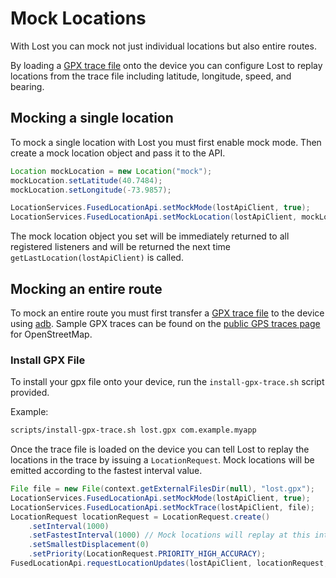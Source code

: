 # Mock Locations

With Lost you can mock not just individual locations but also entire routes.

By loading a [GPX trace file](http://www.topografix.com/gpx.asp) onto the device you can configure Lost to replay locations from the trace file including latitude, longitude, speed, and bearing.

## Mocking a single location
To mock a single location with Lost you must first enable mock mode. Then create a mock location object and pass it to the API.

```java
Location mockLocation = new Location("mock");
mockLocation.setLatitude(40.7484);
mockLocation.setLongitude(-73.9857);

LocationServices.FusedLocationApi.setMockMode(lostApiClient, true);
LocationServices.FusedLocationApi.setMockLocation(lostApiClient, mockLocation);
```

The mock location object you set will be immediately returned to all registered listeners and will be returned the next time `getLastLocation(lostApiClient)` is called.

## Mocking an entire route
To mock an entire route you must first transfer a [GPX trace file](http://www.topografix.com/gpx.asp) to the device using [adb](http://developer.android.com/tools/help/adb.html). Sample GPX traces can be found on the [public GPS traces page](http://www.openstreetmap.org/traces) for OpenStreetMap.

### Install GPX File
To install your gpx file onto your device, run the `install-gpx-trace.sh` script provided.

Example:

```bash
scripts/install-gpx-trace.sh lost.gpx com.example.myapp
```

Once the trace file is loaded on the device you can tell Lost to replay the locations in the trace by issuing a `LocationRequest`. Mock locations will be emitted according to the fastest interval value.

```java
File file = new File(context.getExternalFilesDir(null), "lost.gpx");
LocationServices.FusedLocationApi.setMockMode(lostApiClient, true);
LocationServices.FusedLocationApi.setMockTrace(lostApiClient, file);
LocationRequest locationRequest = LocationRequest.create()
    .setInterval(1000)
    .setFastestInterval(1000) // Mock locations will replay at this interval.
    .setSmallestDisplacement(0)
    .setPriority(LocationRequest.PRIORITY_HIGH_ACCURACY);
FusedLocationApi.requestLocationUpdates(lostApiClient, locationRequest, locationListener);
```
